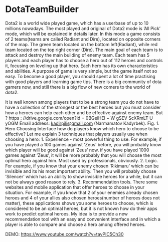 # DotaTeamBuilder
Dota2 is a world wide played game, which has a userbase of up to 10 millions nowadays. The most played and original of Dota2 mode is ’All Pick’ mode, which will be explained in details later. In this mode a game consists of 2 teams(teams are called Radiant and Dire), located on opposite corners of the map. The green team located on the bottom left(Radiant), while red team located on the top right corner (Dire). The main goal of each team is to attack and destroy the main building of enemy team. Each team has 5 players and each player has to choose a hero out of 112 heroes and controls it, focusing on leveling up that hero. Each hero has its own characteristics and abilities. A purpose of game is very simple, but the game itself not so easy. To become a good player, you should spent a lot of time practising with good players and learning game tips. There is a big community of dota gamers now, and still there is a big flow of new comers to the world of dota2.

It is well known among players that to be a strong team you do not have to have a collection of the strongest or the best heroes but you must consider how a heroes can help each other and be effective against enemy team. But ? https : //drive.google.com/open?id = 0BGeiHEl − W gSEV ScXRmLT U yOGM Email address: kadirpili@gmail.com (Narmamatov Kadyrbek). Fig. 1. Hero Choosing Interface how do players know which hero to choose to be effective? Let me explain 3 techniques that players usually use when choosing a hero: 
	1. Experience - most powerful thing to use. For example, if you have played a 100 games against ’Zeus’ before, you will probably know which player will be good against ’Zeus’ now. if you have played 1000 games against ’Zeus’, it will be more probably that you will choose the most optimal hero against him. Most used by professionals, obviously. 
	2. Logic. For example, if you know that your enemy chosen ’Rikimaru’ which can be invisible and its his most important ability. Then you will probably choose ’Silencer’ which has an ability to show invisible heroes for a while, but it can not be always good reason to rely. 
	3. Recommendation tools. There some websites and mobile application that offer heroes to choose in your situation. For example, if you know that 2 of your enemies already chosen heroes and 4 of your allies also chosen heroes(number of heroes does not matter), these applications shows you some heroes to choose, which is considered to be an optimal heroes, but it is not known how do their apps work to predict optimal heroes. 
	My idea is to provide a new recommendation tool with an easy and convenient interface and in which a player is able to compare and choose a hero among offered heroes.

DEMO:
	https://www.youtube.com/watch?v=tavPIC5Ch30
